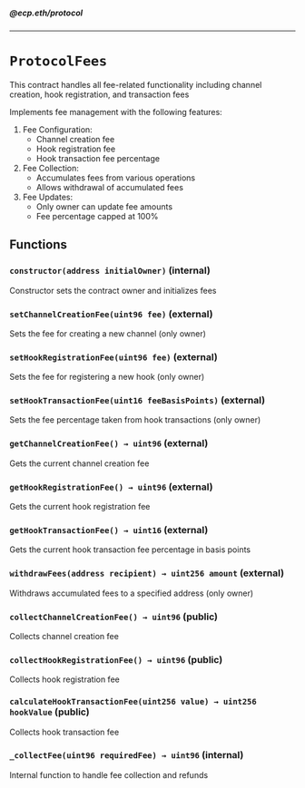 ##### @ecp.eth/protocol

----

# `ProtocolFees`

This contract handles all fee-related functionality including channel creation, hook registration, and transaction fees


Implements fee management with the following features:
1. Fee Configuration:
   - Channel creation fee
   - Hook registration fee
   - Hook transaction fee percentage
2. Fee Collection:
   - Accumulates fees from various operations
   - Allows withdrawal of accumulated fees
3. Fee Updates:
   - Only owner can update fee amounts
   - Fee percentage capped at 100%







## Functions

### `constructor(address initialOwner)` (internal)

Constructor sets the contract owner and initializes fees




### `setChannelCreationFee(uint96 fee)` (external)

Sets the fee for creating a new channel (only owner)




### `setHookRegistrationFee(uint96 fee)` (external)

Sets the fee for registering a new hook (only owner)




### `setHookTransactionFee(uint16 feeBasisPoints)` (external)

Sets the fee percentage taken from hook transactions (only owner)




### `getChannelCreationFee() → uint96` (external)

Gets the current channel creation fee



### `getHookRegistrationFee() → uint96` (external)

Gets the current hook registration fee



### `getHookTransactionFee() → uint16` (external)

Gets the current hook transaction fee percentage in basis points



### `withdrawFees(address recipient) → uint256 amount` (external)

Withdraws accumulated fees to a specified address (only owner)




### `collectChannelCreationFee() → uint96` (public)

Collects channel creation fee




### `collectHookRegistrationFee() → uint96` (public)

Collects hook registration fee




### `calculateHookTransactionFee(uint256 value) → uint256 hookValue` (public)

Collects hook transaction fee




### `_collectFee(uint96 requiredFee) → uint96` (internal)

Internal function to handle fee collection and refunds






